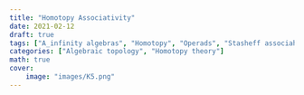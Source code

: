 ```yaml
---
title: "Homotopy Associativity"
date: 2021-02-12
draft: true
tags: ["A_infinity algebras", "Homotopy", "Operads", "Stasheff associahedra"]
categories: ["Algebraic topology", "Homotopy theory"]
math: true
cover:
    image: "images/K5.png"
---
```

